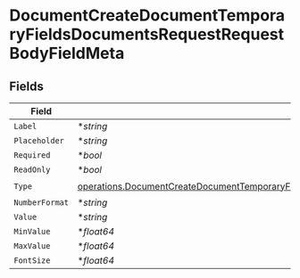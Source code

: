 # DocumentCreateDocumentTemporaryFieldsDocumentsRequestRequestBodyFieldMeta


## Fields

| Field                                                                                                                                                                                                                      | Type                                                                                                                                                                                                                       | Required                                                                                                                                                                                                                   | Description                                                                                                                                                                                                                |
| -------------------------------------------------------------------------------------------------------------------------------------------------------------------------------------------------------------------------- | -------------------------------------------------------------------------------------------------------------------------------------------------------------------------------------------------------------------------- | -------------------------------------------------------------------------------------------------------------------------------------------------------------------------------------------------------------------------- | -------------------------------------------------------------------------------------------------------------------------------------------------------------------------------------------------------------------------- |
| `Label`                                                                                                                                                                                                                    | **string*                                                                                                                                                                                                                  | :heavy_minus_sign:                                                                                                                                                                                                         | N/A                                                                                                                                                                                                                        |
| `Placeholder`                                                                                                                                                                                                              | **string*                                                                                                                                                                                                                  | :heavy_minus_sign:                                                                                                                                                                                                         | N/A                                                                                                                                                                                                                        |
| `Required`                                                                                                                                                                                                                 | **bool*                                                                                                                                                                                                                    | :heavy_minus_sign:                                                                                                                                                                                                         | N/A                                                                                                                                                                                                                        |
| `ReadOnly`                                                                                                                                                                                                                 | **bool*                                                                                                                                                                                                                    | :heavy_minus_sign:                                                                                                                                                                                                         | N/A                                                                                                                                                                                                                        |
| `Type`                                                                                                                                                                                                                     | [operations.DocumentCreateDocumentTemporaryFieldsDocumentsRequestRequestBodyRecipients8FieldMetaType](../../models/operations/documentcreatedocumenttemporaryfieldsdocumentsrequestrequestbodyrecipients8fieldmetatype.md) | :heavy_check_mark:                                                                                                                                                                                                         | N/A                                                                                                                                                                                                                        |
| `NumberFormat`                                                                                                                                                                                                             | **string*                                                                                                                                                                                                                  | :heavy_minus_sign:                                                                                                                                                                                                         | N/A                                                                                                                                                                                                                        |
| `Value`                                                                                                                                                                                                                    | **string*                                                                                                                                                                                                                  | :heavy_minus_sign:                                                                                                                                                                                                         | N/A                                                                                                                                                                                                                        |
| `MinValue`                                                                                                                                                                                                                 | **float64*                                                                                                                                                                                                                 | :heavy_minus_sign:                                                                                                                                                                                                         | N/A                                                                                                                                                                                                                        |
| `MaxValue`                                                                                                                                                                                                                 | **float64*                                                                                                                                                                                                                 | :heavy_minus_sign:                                                                                                                                                                                                         | N/A                                                                                                                                                                                                                        |
| `FontSize`                                                                                                                                                                                                                 | **float64*                                                                                                                                                                                                                 | :heavy_minus_sign:                                                                                                                                                                                                         | N/A                                                                                                                                                                                                                        |